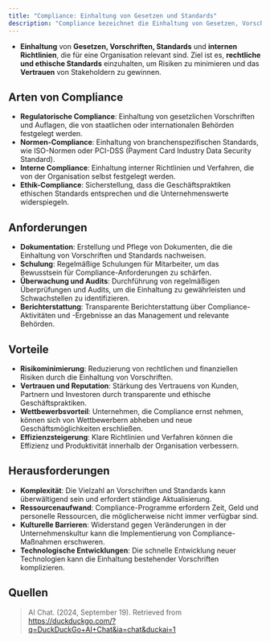 ```yaml
---
title: "Compliance: Einhaltung von Gesetzen und Standards"
description: "Compliance bezeichnet die Einhaltung von Gesetzen, Vorschriften, Standards und internen Richtlinien zur Minimierung von Risiken. Arten sind regulatorische, Normen-, interne und Ethik-Compliance. Anforderungen umfassen Dokumentation, Schulung und Überwachung. Vorteile sind Risikominimierung und Vertrauensaufbau."
---
```


- **Einhaltung** von **Gesetzen, Vorschriften, Standards** und **internen Richtlinien**, die für eine Organisation relevant sind. Ziel ist es, **rechtliche und ethische Standards** einzuhalten, um Risiken zu minimieren und das **Vertrauen** von Stakeholdern zu gewinnen.

## Arten von Compliance
- **Regulatorische Compliance**: Einhaltung von gesetzlichen Vorschriften und Auflagen, die von staatlichen oder internationalen Behörden festgelegt werden.
- **Normen-Compliance**: Einhaltung von branchenspezifischen Standards, wie ISO-Normen oder PCI-DSS (Payment Card Industry Data Security Standard).
- **Interne Compliance**: Einhaltung interner Richtlinien und Verfahren, die von der Organisation selbst festgelegt werden.
- **Ethik-Compliance**: Sicherstellung, dass die Geschäftspraktiken ethischen Standards entsprechen und die Unternehmenswerte widerspiegeln.

## Anforderungen
- **Dokumentation**: Erstellung und Pflege von Dokumenten, die die Einhaltung von Vorschriften und Standards nachweisen.
- **Schulung**: Regelmäßige Schulungen für Mitarbeiter, um das Bewusstsein für Compliance-Anforderungen zu schärfen.
- **Überwachung und Audits**: Durchführung von regelmäßigen Überprüfungen und Audits, um die Einhaltung zu gewährleisten und Schwachstellen zu identifizieren.
- **Berichterstattung**: Transparente Berichterstattung über Compliance-Aktivitäten und -Ergebnisse an das Management und relevante Behörden.

## Vorteile
- **Risikominimierung**: Reduzierung von rechtlichen und finanziellen Risiken durch die Einhaltung von Vorschriften.
- **Vertrauen und Reputation**: Stärkung des Vertrauens von Kunden, Partnern und Investoren durch transparente und ethische Geschäftspraktiken.
- **Wettbewerbsvorteil**: Unternehmen, die Compliance ernst nehmen, können sich von Wettbewerbern abheben und neue Geschäftsmöglichkeiten erschließen.
- **Effizienzsteigerung**: Klare Richtlinien und Verfahren können die Effizienz und Produktivität innerhalb der Organisation verbessern.

## Herausforderungen
- **Komplexität**: Die Vielzahl an Vorschriften und Standards kann überwältigend sein und erfordert ständige Aktualisierung.
- **Ressourcenaufwand**: Compliance-Programme erfordern Zeit, Geld und personelle Ressourcen, die möglicherweise nicht immer verfügbar sind.
- **Kulturelle Barrieren**: Widerstand gegen Veränderungen in der Unternehmenskultur kann die Implementierung von Compliance-Maßnahmen erschweren.
- **Technologische Entwicklungen**: Die schnelle Entwicklung neuer Technologien kann die Einhaltung bestehender Vorschriften komplizieren.

## Quellen
> AI Chat. (2024, September 19). Retrieved from https://duckduckgo.com/?q=DuckDuckGo+AI+Chat&ia=chat&duckai=1